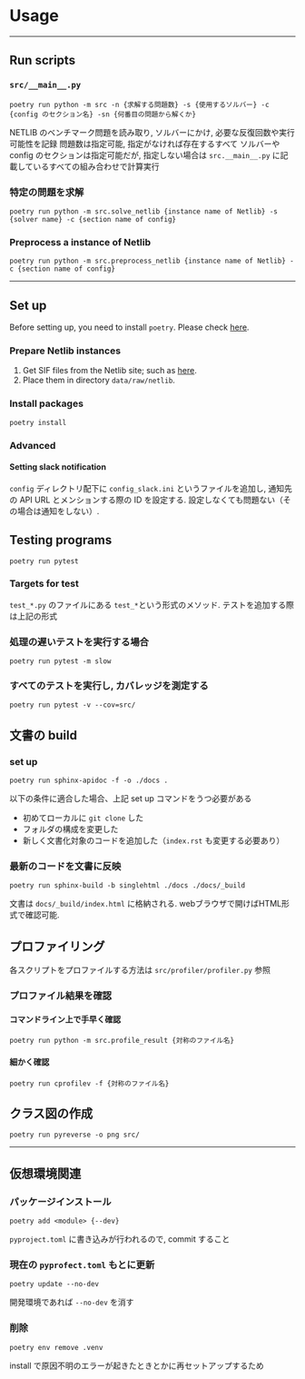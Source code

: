 # Usage
---
## Run scripts
### `src/__main__.py`
```
poetry run python -m src -n {求解する問題数} -s {使用するソルバー} -c {config のセクション名} -sn {何番目の問題から解くか}
```

NETLIB のベンチマーク問題を読み取り, ソルバーにかけ, 必要な反復回数や実行可能性を記録
問題数は指定可能, 指定がなければ存在するすべて
ソルバーやconfig のセクションは指定可能だが, 指定しない場合は `src.__main__.py` に記載しているすべての組み合わせで計算実行

### 特定の問題を求解
```
poetry run python -m src.solve_netlib {instance name of Netlib} -s {solver name} -c {section name of config}
```

### Preprocess a instance of Netlib
```
poetry run python -m src.preprocess_netlib {instance name of Netlib} -c {section name of config}
```

---
## Set up
Before setting up,
you need to install `poetry`.
Please check [here](https://python-poetry.org/docs/).

### Prepare Netlib instances
1. Get SIF files from the Netlib site; such as [here](https://www.netlib.org/lp/data/index.html).
2. Place them in directory `data/raw/netlib`.

### Install packages
```
poetry install
```

### Advanced
#### Setting slack notification
`config` ディレクトリ配下に `config_slack.ini` というファイルを追加し,
通知先の API URL とメンションする際の ID を設定する.
設定しなくても問題ない（その場合は通知をしない）.

## Testing programs
```
poetry run pytest
```

### Targets for test
`test_*.py` のファイルにある `test_*`という形式のメソッド.
テストを追加する際は上記の形式

### 処理の遅いテストを実行する場合
```
poetry run pytest -m slow
```

### すべてのテストを実行し, カバレッジを測定する
```
poetry run pytest -v --cov=src/
```

## 文書の build
### set up
```
poetry run sphinx-apidoc -f -o ./docs .
```

以下の条件に適合した場合、上記 set up コマンドをうつ必要がある

- 初めてローカルに `git clone` した
- フォルダの構成を変更した
- 新しく文書化対象のコードを追加した（`index.rst` も変更する必要あり）

### 最新のコードを文書に反映
```
poetry run sphinx-build -b singlehtml ./docs ./docs/_build
```

文書は `docs/_build/index.html` に格納される. webブラウザで開けばHTML形式で確認可能.


## プロファイリング
各スクリプトをプロファイルする方法は `src/profiler/profiler.py` 参照

### プロファイル結果を確認
#### コマンドライン上で手早く確認
```
poetry run python -m src.profile_result {対称のファイル名}
```

#### 細かく確認
```
poetry run cprofilev -f {対称のファイル名}
```

## クラス図の作成
```
poetry run pyreverse -o png src/
```

---

## 仮想環境関連
### パッケージインストール
```
poetry add <module> {--dev}
```

`pyproject.toml` に書き込みが行われるので, commit すること

### 現在の `pyprofect.toml` もとに更新
```
poetry update --no-dev
```

開発環境であれば `--no-dev` を消す

### 削除
```
poetry env remove .venv
```

install で原因不明のエラーが起きたときとかに再セットアップするため
